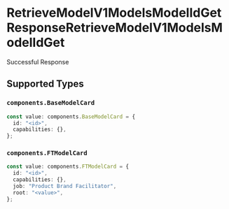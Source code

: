 # RetrieveModelV1ModelsModelIdGetResponseRetrieveModelV1ModelsModelIdGet

Successful Response


## Supported Types

### `components.BaseModelCard`

```typescript
const value: components.BaseModelCard = {
  id: "<id>",
  capabilities: {},
};
```

### `components.FTModelCard`

```typescript
const value: components.FTModelCard = {
  id: "<id>",
  capabilities: {},
  job: "Product Brand Facilitator",
  root: "<value>",
};
```

